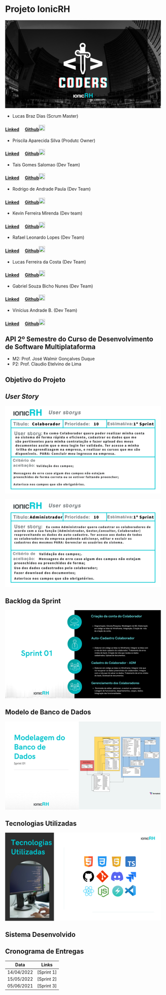 # Projeto IonicRH

![Equipe ExcaliburCoders](./img/1.png)

- Lucas Braz Dias (Scrum Master)

#### [Linked](https://www.linkedin.com/in/lucas-braz-dias/)<img src="https://raw.githubusercontent.com/marciosousa4/GEOFPI---Projeto-Integrador/master/Loading%20images/download.png" width="15" height="15" /> [Github](https://github.com/lucasbdias)<img src="https://raw.githubusercontent.com/marciosousa4/GEOFPI---Projeto-Integrador/master/Loading%20images/GitHub-Mark.png" width="20" height="20" />

- Priscila Aparecida Silva (Produtc Owner)

#### [Linked](https://www.linkedin.com/in/priscilasilva1801/)<img src="https://raw.githubusercontent.com/marciosousa4/GEOFPI---Projeto-Integrador/master/Loading%20images/download.png" width="15" height="15" /> [Github](https://github.com/prsilva)<img src="https://raw.githubusercontent.com/marciosousa4/GEOFPI---Projeto-Integrador/master/Loading%20images/GitHub-Mark.png" width="20" height="20" />

- Tais Gomes Salomao (Dev Team)

#### [Linked](https://www.linkedin.com/in/tais-salomao)<img src="https://raw.githubusercontent.com/marciosousa4/GEOFPI---Projeto-Integrador/master/Loading%20images/download.png" width="15" height="15" /> [Github](https://github.com/taissalomao)<img src="https://raw.githubusercontent.com/marciosousa4/GEOFPI---Projeto-Integrador/master/Loading%20images/GitHub-Mark.png" width="20" height="20" />

- Rodrigo de Andrade Paula (Dev Team)

#### [Linked](https://www.linkedin.com/in/rodrigo-de-andrade-a34605104)<img src="https://raw.githubusercontent.com/marciosousa4/GEOFPI---Projeto-Integrador/master/Loading%20images/download.png" width="15" height="15" /> [Github](https://github.com/RodrigodeAndrade90)<img src="https://raw.githubusercontent.com/marciosousa4/GEOFPI---Projeto-Integrador/master/Loading%20images/GitHub-Mark.png" width="20" height="20" />

- Kevin Ferreira Mirenda (Dev team)

#### [Linked](https://www.linkedin.com/in/kevin-mirenda-a54a64220)<img src="https://raw.githubusercontent.com/marciosousa4/GEOFPI---Projeto-Integrador/master/Loading%20images/download.png" width="15" height="15" /> [Github](https://github.com/KevinFMfatec)<img src="https://raw.githubusercontent.com/marciosousa4/GEOFPI---Projeto-Integrador/master/Loading%20images/GitHub-Mark.png" width="20" height="20" />

- Rafael Leonardo Lopes (Dev Team)

#### [Linked](https://www.linkedin.com/in/rafael-leonardo-lopes/)<img src="https://raw.githubusercontent.com/marciosousa4/GEOFPI---Projeto-Integrador/master/Loading%20images/download.png" width="15" height="15" /> [Github](https://github.com/Rafael-leonardo)<img src="https://raw.githubusercontent.com/marciosousa4/GEOFPI---Projeto-Integrador/master/Loading%20images/GitHub-Mark.png" width="20" height="20" />

- Lucas Ferreira da Costa (Dev Team)

#### [Linked](https://www.linkedin.com/in/lucas-costa-a49a01219/)<img src="https://raw.githubusercontent.com/marciosousa4/GEOFPI---Projeto-Integrador/master/Loading%20images/download.png" width="15" height="15" /> [Github](https://github.com/ddaiwon)<img src="https://raw.githubusercontent.com/marciosousa4/GEOFPI---Projeto-Integrador/master/Loading%20images/GitHub-Mark.png" width="20" height="20" />

- Gabriel Souza Bicho Nunes (Dev Team)

#### [Linked](https://www.linkedin.com/in/gabriel-souza-bicho-nunes-429191185/)<img src="https://raw.githubusercontent.com/marciosousa4/GEOFPI---Projeto-Integrador/master/Loading%20images/download.png" width="15" height="15" /> [Github](https://github.com/ZeroPirata)<img src="https://raw.githubusercontent.com/marciosousa4/GEOFPI---Projeto-Integrador/master/Loading%20images/GitHub-Mark.png" width="20" height="20" />

- Vinícius Andrade B. (Dev Team)

#### [Linked](https://www.linkedin.com/in/vin%C3%ADcius-barbosa-78111a206/)<img src="https://raw.githubusercontent.com/marciosousa4/GEOFPI---Projeto-Integrador/master/Loading%20images/download.png" width="15" height="15" /> [Github](https://github.com/ViniciusAndBar)<img src="https://raw.githubusercontent.com/marciosousa4/GEOFPI---Projeto-Integrador/master/Loading%20images/GitHub-Mark.png" width="20" height="20" />

## API 2º Semestre do Curso de Desenvolvimento de Software Multiplataforma

- M2: Prof. José Walmir Gonçalves Duque
- P2: Prof. Claudio Etelvino de Lima

## Objetivo do Projeto

## _User Story_

![Colaborador](./img/Colaborador.png)

![Administrador](./img/Administrador.png)

## Backlog da Sprint

![Backlog](./img/6.png)

## Modelo de Banco de Dados

![ModeloBD](./img/8.png)

## Tecnologias Utilizadas

![Tecnologias](./img/9.png)

## Sistema Desenvolvido

## Cronograma de Entregas

| Data       | Links      |
| ---------- | ---------- |
| 14/04/2022 | [Sprint 1] |
| 15/05/2022 | [Sprint 2] |
| 05/06/2021 | [Sprint 3] |
